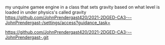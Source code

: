 my unquine gamee engine in a class that sets gravity based on what level is loaded in under physics's called gravity
https://github.com/JohnPrendergast420/2021-2DGED-CA3---JohnPrendergast-/settings/access?guidance_task=

https://github.com/JohnPrendergast420/2021-2DGED-CA3---JohnPrendergast-.git
